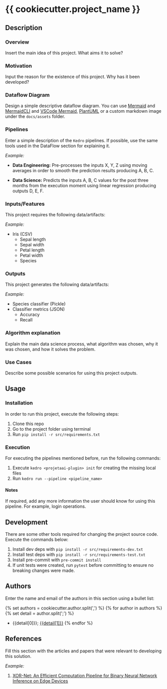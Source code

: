 # {{ cookiecutter.project_name }}

## Description

### Overview

Insert the main idea of this project. What aims it to solve?

### Motivation

Input the reason for the existence of this project. Why has it been developed?

### Dataflow Diagram

Design a simple descriptive dataflow diagram. You can use [Mermaid](https://mermaid-js.github.io/mermaid/#/) and [MermaidCLI](https://github.com/mermaid-js/mermaid-cli#transform-a-markdown-file-with-mermaid-diagrams) and [VSCode Mermaid](https://marketplace.visualstudio.com/items?itemName=bierner.markdown-mermaid), [PlantUML](https://plantuml.com/) or a custom markdown image under the `docs/assets` folder.

### Pipelines

Enter a simple description of the `Kedro` pipelines. If possible, use the same tools used in the DataFlow section for explaining it.

_Example:_

* **Data Engineering:** Pre-processes the inputs X, Y, Z using moving averages in order to smooth the prediction results producing A, B, C.

* **Data Science:** Predicts the inputs A, B, C values for the post three months from the execution moment using linear regression producing outputs D, E, F. 

### Inputs/Features

This project requires the following data/artifacts:

_Example:_

* Iris (CSV)
    * Sepal length
    * Sepal width
    * Petal length
    * Petal width
    * Species

### Outputs

This project generates the following data/artifacts:

_Example:_

* Species classifier (Pickle)
* Classifier metrics (JSON)
    * Accuracy
    * Recall

### Algorithm explanation

Explain the main data science process, what algorithm was chosen, why it was chosen, and how it solves the problem.

### Use Cases

Describe some possible scenarios for using this project outputs.

## Usage

### Installation

In order to run this project, execute the following steps:

1. Clone this repo
2. Go to the project folder using terminal
3. Run `pip install -r src/requirements.txt`

### Execution

For executing the pipelines mentioned before, run the following commands:

1. Execute `kedro <projetaai-plugin> init` for creating the missing local files
2. Run `kedro run --pipeline <pipeline_name>`

#### Notes

If required, add any more information the user should know for using this pipeline. For example, login operations.

## Development

There are some other tools required for changing the project source code. Execute the commands below:

1. Install dev deps with `pip install -r src/requirements-dev.txt`
2. Install test deps with `pip install -r src/requirements-test.txt`
3. Install pre-commit with `pre-commit install`
4. If unit tests were created, run `pytest` before committing to ensure no breaking changes were made.

## Authors

Enter the name and email of the authors in this section using a bullet list:

{% set authors = cookiecutter.author.split(',') %}
{% for author in authors %}
{% set detail = author.split(';') %}
* {{detail[0]}}; [{{detail[1]}}](mailto:{{detail[1]}})
{% endfor %}

## References

Fill this section with the articles and papers that were relevant to developing this solution.

_Example:_

1. [XOR-Net: An Efficient Computation Pipeline for Binary Neural Network
Inference on Edge Devices](https://cmu-odml.github.io/papers/XOR-Net_An_Efficient_Computation_Pipeline_for_Binary_Neural_Network_Inference_on_Edge_Devices.pdf)
